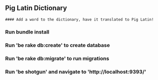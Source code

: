 ## Pig Latin Dictionary
	#### Add a word to the dictionary, have it translated to Pig Latin!

### Run bundle install
### Run 'be rake db:create' to create database
### Run 'be rake db:migrate' to run migrations
### Run 'be shotgun' and navigate to 'http://localhost:9393/'